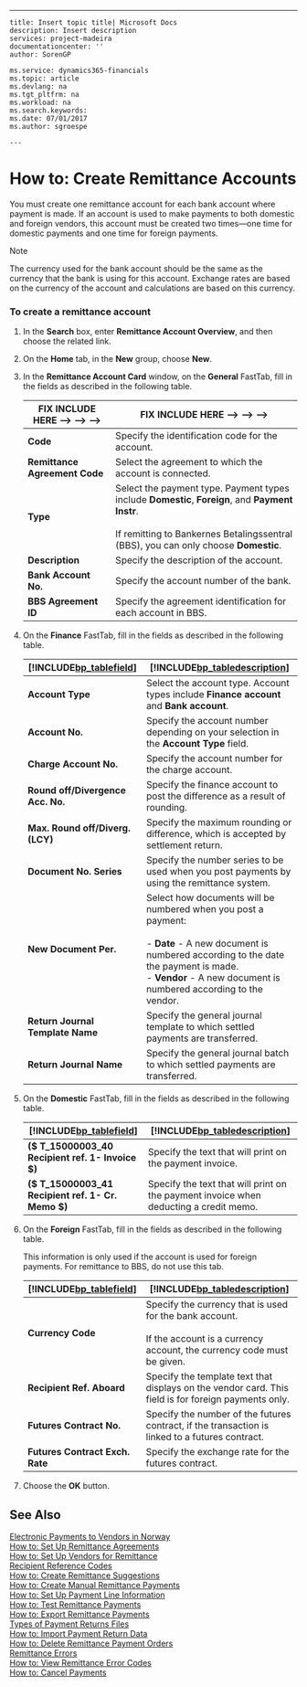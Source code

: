 ---
    title: Insert topic title| Microsoft Docs
    description: Insert description
    services: project-madeira
    documentationcenter: ''
    author: SorenGP

    ms.service: dynamics365-financials
    ms.topic: article
    ms.devlang: na
    ms.tgt_pltfrm: na
    ms.workload: na
    ms.search.keywords:
    ms.date: 07/01/2017
    ms.author: sgroespe

    ---
# How to: Create Remittance Accounts
You must create one remittance account for each bank account where payment is made. If an account is used to make payments to both domestic and foreign vendors, this account must be created two times—one time for domestic payments and one time for foreign payments.  
  
> [!NOTE]  
>  The currency used for the bank account should be the same as the currency that the bank is using for this account. Exchange rates are based on the currency of the account and calculations are based on this currency.  
  
### To create a remittance account  
  
1.  In the **Search** box, enter **Remittance Account Overview**, and then choose the related link.  
  
2.  On the **Home** tab, in the **New** group, choose **New**.  
  
3.  In the **Remittance Account Card** window, on the **General** FastTab, fill in the fields as described in the following table.  
  
    |FIX INCLUDE HERE<!--FIX INCLUDE HERE<!--FIX INCLUDE HERE<!--FIX INCLUDE HERE<!--[!INCLUDE[bp_tablefield](../../ApplicationDesign/includes/bp_tablefield_md.md)] --> --> --> -->|FIX INCLUDE HERE<!--FIX INCLUDE HERE<!--FIX INCLUDE HERE<!--FIX INCLUDE HERE<!--[!INCLUDE[bp_tabledescription](../../ApplicationDesign/includes/bp_tabledescription_md.md)] --> --> --> -->|  
    |---------------------------------|---------------------------------------|  
    |**Code**|Specify the identification code for the account.|  
    |**Remittance Agreement Code**|Select the agreement to which the account is connected.|  
    |**Type**|Select the payment type. Payment types include **Domestic**, **Foreign**, and **Payment Instr**.<br /><br /> If remitting to Bankernes Betalingssentral \(BBS\), you can only choose **Domestic**.|  
    |**Description**|Specify the description of the account.|  
    |**Bank Account No.**|Specify the account number of the bank.|  
    |**BBS Agreement ID**|Specify the agreement identification for each account in BBS.|  
  
4.  On the **Finance** FastTab, fill in the fields as described in the following table.  
  
    |[!INCLUDE[bp_tablefield](../../ApplicationDesign/includes/bp_tablefield_md.md)]|[!INCLUDE[bp_tabledescription](../../ApplicationDesign/includes/bp_tabledescription_md.md)]|  
    |---------------------------------|---------------------------------------|  
    |**Account Type**|Select the account type. Account types include **Finance account** and **Bank account**.|  
    |**Account No.**|Specify the account number depending on your selection in the **Account Type** field.|  
    |**Charge Account No.**|Specify the account number for the charge account.|  
    |**Round off\/Divergence Acc. No.**|Specify the finance account to post the difference as a result of rounding.|  
    |**Max. Round off\/Diverg. \(LCY\)**|Specify the maximum rounding or difference, which is accepted by settlement return.|  
    |**Document No. Series**|Specify the number series to be used when you post payments by using the remittance system.|  
    |**New Document Per.**|Select how documents will be numbered when you post a payment:<br /><br /> -   **Date** \- A new document is numbered according to the date the payment is made.<br />-   **Vendor** \- A new document is numbered according to the vendor.|  
    |**Return Journal Template Name**|Specify the general journal template to which settled payments are transferred.|  
    |**Return Journal Name**|Specify the general journal batch to which settled payments are transferred.|  
  
5.  On the **Domestic** FastTab, fill in the fields as described in the following table.  
  
    |[!INCLUDE[bp_tablefield](../../ApplicationDesign/includes/bp_tablefield_md.md)]|[!INCLUDE[bp_tabledescription](../../ApplicationDesign/includes/bp_tabledescription_md.md)]|  
    |---------------------------------|---------------------------------------|  
    |**\($ T\_15000003\_40 Recipient ref. 1\- Invoice $\)**|Specify the text that will print on the payment invoice.|  
    |**\($ T\_15000003\_41 Recipient ref. 1\- Cr. Memo $\)**|Specify the text that will print on the payment invoice when deducting a credit memo.|  
  
6.  On the **Foreign** FastTab, fill in the fields as described in the following table.  
  
     This information is only used if the account is used for foreign payments. For remittance to BBS, do not use this tab.  
  
    |[!INCLUDE[bp_tablefield](../../ApplicationDesign/includes/bp_tablefield_md.md)]|[!INCLUDE[bp_tabledescription](../../ApplicationDesign/includes/bp_tabledescription_md.md)]|  
    |---------------------------------|---------------------------------------|  
    |**Currency Code**|Specify the currency that is used for the bank account.<br /><br /> If the account is a currency account, the currency code must be given.|  
    |**Recipient Ref. Aboard**|Specify the template text that displays on the vendor card. This field is for foreign payments only.|  
    |**Futures Contract No.**|Specify the number of the futures contract, if the transaction is linked to a futures contract.|  
    |**Futures Contract Exch. Rate**|Specify the exchange rate for the futures contract.|  
  
7.  Choose the **OK** button.  
  
## See Also  
 [Electronic Payments to Vendors in Norway](../../LocalFunctionalityForMicrosoftDynamicsNav2016/Norway/electronic-payments-to-vendors-in-norway.md)   
 [How to: Set Up Remittance Agreements](../../LocalFunctionalityForMicrosoftDynamicsNav2016/Norway/how-to-set-up-remittance-agreements.md)   
 [How to: Set Up Vendors for Remittance](../../LocalFunctionalityForMicrosoftDynamicsNav2016/Norway/how-to-set-up-vendors-for-remittance.md)   
 [Recipient Reference Codes](../../LocalFunctionalityForMicrosoftDynamicsNav2016/Norway/recipient-reference-codes.md)   
 [How to: Create Remittance Suggestions](../../LocalFunctionalityForMicrosoftDynamicsNav2016/Norway/how-to-create-remittance-suggestions.md)   
 [How to: Create Manual Remittance Payments](../../LocalFunctionalityForMicrosoftDynamicsNav2016/Norway/how-to-create-manual-remittance-payments.md)   
 [How to: Set Up Payment Line Information](../../LocalFunctionalityForMicrosoftDynamicsNav2016/Norway/how-to-set-up-payment-line-information.md)   
 [How to: Test Remittance Payments](../../LocalFunctionalityForMicrosoftDynamicsNav2016/Norway/how-to-test-remittance-payments.md)   
 [How to: Export Remittance Payments](../../LocalFunctionalityForMicrosoftDynamicsNav2016/Norway/how-to-export-remittance-payments.md)   
 [Types of Payment Returns Files](../../LocalFunctionalityForMicrosoftDynamicsNav2016/Norway/types-of-payment-returns-files.md)   
 [How to: Import Payment Return Data](../../LocalFunctionalityForMicrosoftDynamicsNav2016/Norway/how-to-import-payment-return-data.md)   
 [How to: Delete Remittance Payment Orders](../../LocalFunctionalityForMicrosoftDynamicsNav2016/Norway/how-to-delete-remittance-payment-orders.md)   
 [Remittance Errors](../../LocalFunctionalityForMicrosoftDynamicsNav2016/Norway/remittance-errors.md)   
 [How to: View Remittance Error Codes](../../LocalFunctionalityForMicrosoftDynamicsNav2016/Norway/how-to-view-remittance-error-codes.md)   
 [How to: Cancel Payments](../../LocalFunctionalityForMicrosoftDynamicsNav2016/Norway/how-to-cancel-payments.md)